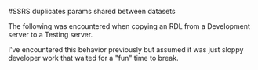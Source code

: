 #SSRS duplicates params shared between datasets

The following was encountered when copying an RDL from a Development server to a Testing server. 

I've encountered this behavior previously but assumed it was just sloppy developer work that waited for a "fun" time to break. 



